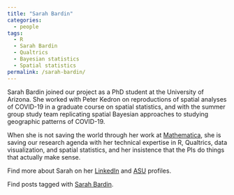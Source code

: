 ```yaml
---
title: "Sarah Bardin"
categories:
  - people
tags:
  - R
  - Sarah Bardin
  - Qualtrics
  - Bayesian statistics
  - Spatial statistics
permalink: /sarah-bardin/
---
```


Sarah Bardin joined our project as a PhD student at the University of Arizona. She worked with Peter Kedron on reproductions of spatial analyses of COVID-19 in a graduate course on spatial statistics, and with the summer group study team replicating spatial Bayesian approaches to studying geographic patterns of COVID-19.

When she is not saving the world through her work at [Mathematica](https://www.mathematica.org/), she is saving our research agenda with her technical expertise in R, Qualtrics, data visualization, and spatial statistics, and her insistence that the PIs do things that actually make sense.

Find more about Sarah on her [LinkedIn](https://www.linkedin.com/in/sarah-bardin/) and [ASU](https://search.asu.edu/profile/3423845) profiles.

Find posts tagged with [Sarah Bardin](/tags/#sarah-bardin).
